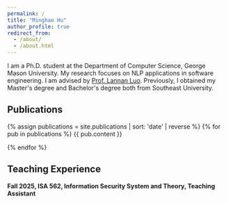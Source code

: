 ```yaml
---
permalink: /
title: "Minghao Hu"
author_profile: true
redirect_from: 
  - /about/
  - /about.html
---
```


I am a Ph.D. student at the Department of Computer Science, George Mason University. My research focuses on NLP applications in software engineering. I am advised by [Prof. Lannan Luo](https://lannan.github.io/). Previously, I obtained my Master's degree and Bachelor's degree both from Southeast University. 



## Publications

{% assign publications = site.publications | sort: 'date' | reverse %}
{% for pub in publications %}
{{ pub.content }}

{% endfor %}

## Teaching Experience

**Fall 2025, ISA 562, Information Security System and Theory, Teaching Assistant**



